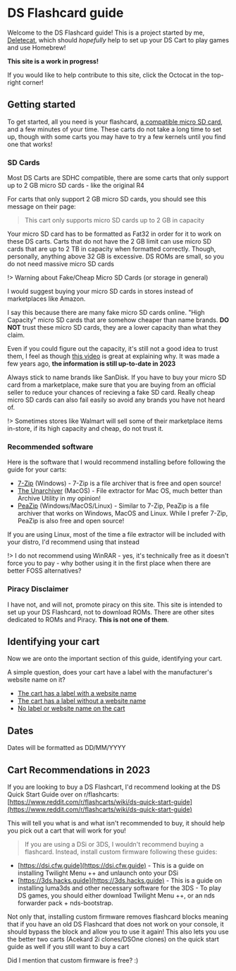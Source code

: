 <h1>DS Flashcard guide</h1>

Welcome to the DS Flashcard guide! This is a project started by me, [Deletecat](https://deletecat.com), which should *hopefully* help to set up your DS Cart to play games and use Homebrew!

**This site is a work in progress!**

If you would like to help contribute to this site, click the Octocat in the top-right corner!

## Getting started

To get started, all you need is your flashcard, [a compatible micro SD card](https://flashcarts.deletecat.com/#/?id=sd-cards), and a few minutes of your time. These carts do not take a long time to set up, though with some carts you may have to try a few kernels until you find one that works!

### SD Cards

Most DS Carts are SDHC compatible, there are some carts that only support up to 2 GB micro SD cards - like the original R4

For carts that only support 2 GB micro SD cards, you should see this message on their page:

> This cart only supports micro SD cards up to 2 GB in capacity

Your micro SD card has to be formatted as Fat32 in order for it to work on these DS carts. Carts that do not have the 2 GB limit can use micro SD cards that are up to 2 TB in capacity when formatted correctly. Though, personally, anything above 32 GB is excessive. DS ROMs are small, so you do not need massive micro SD cards

!> Warning about Fake/Cheap Micro SD Cards (or storage in general)

I would suggest buying your micro SD cards in stores instead of marketplaces like Amazon.

I say this because there are many fake micro SD cards online. "High Capacity" micro SD cards that are somehow cheaper than name brands. **DO NOT** trust these micro SD cards, they are a lower capacity than what they claim.

Even if you could figure out the capacity, it's still not a good idea to trust them, I feel as though [this video](https://youtu.be/HFY5hd273lI) is great at explaining why. It was made a few years ago, **the information is still up-to-date in 2023**

Always stick to name brands like SanDisk. If you have to buy your micro SD card from a marketplace, make sure that you are buying from an official seller to reduce your chances of recieving a fake SD card. Really cheap micro SD cards can also fail easily so avoid any brands you have not heard of.

!> Sometimes stores like Walmart will sell some of their marketplace items in-store, if its high capacity and cheap, do not trust it.

### Recommended software

Here is the software that I would recommend installing before following the guide for your carts:

- [7-Zip](https://7-zip.org) (Windows) - 7-Zip is a file archiver that is free and open source!
- [The Unarchiver](https://theunarchiver.com/) (MacOS) - File extractor for Mac OS, much better than Archive Utility in my opinion!
- [PeaZip](https://github.com/peazip/PeaZip/) (Windows/MacOS/Linux) - Similar to 7-Zip, PeaZip is a file archiver that works on Windows, MacOS and Linux. While I prefer 7-Zip, PeaZip is also free and open source!

If you are using Linux, most of the time a file extractor will be included with your distro, I'd recommend using that instead

!> I do not recommend using WinRAR - yes, it's technically free as it doesn't force you to pay - why bother using it in the first place when there are better FOSS alternatives?

### Piracy Disclaimer

I have not, and will not, promote piracy on this site. This site is intended to set up your DS Flashcard, not to download ROMs. There are other sites dedicated to ROMs and Piracy. **This is not one of them**.

## Identifying your cart

Now we are onto the important section of this guide, identifying your cart.

A simple question, does your cart have a label with the manufacturer's website name on it?

- [The cart has a label with a website name](website.md)
- [The cart has a label without a website name](no_website.md)
- [No label or website name on the cart](no_label.md)

## Dates

Dates will be formatted as DD/MM/YYYY

## Cart Recommendations in 2023

If you are looking to buy a DS Flashcart, I'd recommend looking at the DS Quick Start Guide over on r/flashcarts: [https://www.reddit.com/r/flashcarts/wiki/ds-quick-start-guide](https://www.reddit.com/r/flashcarts/wiki/ds-quick-start-guide)

This will tell you what is and what isn't recommended to buy, it should help you pick out a cart that will work for you!

> If you are using a DSi or 3DS, I wouldn't recommend buying a flashcard. Instead, install custom firmware following these guides:

- [https://dsi.cfw.guide](https://dsi.cfw.guide) - This is a guide on installing Twilight Menu ++ and unlaunch onto your DSi
- [https://3ds.hacks.guide](https://3ds.hacks.guide) - This is a guide on installing luma3ds and other necessary software for the 3DS - To play DS games, you should either download Twilight Menu ++, or an nds forwarder pack + nds-bootstrap.

Not only that, installing custom firmware removes flashcard blocks meaning that if you have an old DS Flashcard that does not work on your console, it should bypass the block and allow you to use it again! This also lets you use the better two carts (Acekard 2i clones/DSOne clones) on the quick start guide as well if you still want to buy a cart

Did I mention that custom firmware is free? :)
